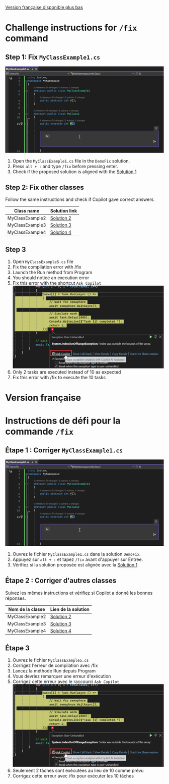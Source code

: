 [Version française disponible plus bas](#version-française)

# Challenge instructions for `/fix` command

## Step 1: Fix `MyClassExample1.cs`
![alt text](image.png)
1. Open the `MyClassExample1.cs` file in the `DemoFix` solution.
2. Press `alt + :` and type `/fix` before pressing enter.
3. Check if the proposed solution is aligned with the [Solution 1](https://learn.microsoft.com/en-us/dotnet/csharp/language-reference/compiler-messages/cs0115)

## Step 2: Fix other classes

Follow the same instructions and check if Copilot gave correct answers.

| Class name       | Solution link |
|------------------|---------------|
| MyClassExample2  | [Solution 2](https://learn.microsoft.com/en-us/dotnet/csharp/language-reference/compiler-messages/cs0120) |
| MyClassExample3  | [Solution 3](https://learn.microsoft.com/en-us/dotnet/csharp/language-reference/compiler-messages/cs0134) |
| MyClassExample4  | [Solution 4](https://learn.microsoft.com/en-us/dotnet/csharp/language-reference/compiler-messages/cs0229) |

## Step 3

1. Open `MyClassExample5.cs` file
2. Fix the compilation error with /fix
3. Launch the Run method from Program
4. You should notice an execution error
5. Fix this error with the shortcut `Ask Copilot`
![alt text](image-1.png)
6. Only 2 tasks are executed instead of 10 as expected
7. Fix this error with /fix to execute the 10 tasks

# Version française

# Instructions de défi pour la commande `/fix`

## Étape 1 : Corriger `MyClassExample1.cs`
![alt text](image.png)
1. Ouvrez le fichier `MyClassExample1.cs` dans la solution `DemoFix`.
2. Appuyez sur `alt + :` et tapez `/fix` avant d'appuyer sur Entrée.
3. Vérifiez si la solution proposée est alignée avec la [Solution 1](https://learn.microsoft.com/en-us/dotnet/csharp/language-reference/compiler-messages/cs0115)

## Étape 2 : Corriger d'autres classes

Suivez les mêmes instructions et vérifiez si Copilot a donné les bonnes réponses.

| Nom de la classe | Lien de la solution |
|------------------|---------------------|
| MyClassExample2  | [Solution 2](https://learn.microsoft.com/en-us/dotnet/csharp/language-reference/compiler-messages/cs0120) |
| MyClassExample3  | [Solution 3](https://learn.microsoft.com/en-us/dotnet/csharp/language-reference/compiler-messages/cs0134) |
| MyClassExample4  | [Solution 4](https://learn.microsoft.com/en-us/dotnet/csharp/language-reference/compiler-messages/cs0229) |

## Étape 3

1. Ouvrez le fichier `MyClassExample5.cs`
2. Corrigez l'erreur de compilation avec /fix
3. Lancez la méthode Run depuis Program
4. Vous devriez remarquer une erreur d'exécution
5. Corrigez cette erreur avec le raccourci `Ask Copilot`
![alt text](image-1.png)
6. Seulement 2 tâches sont exécutées au lieu de 10 comme prévu
7. Corrigez cette erreur avec /fix pour exécuter les 10 tâches
